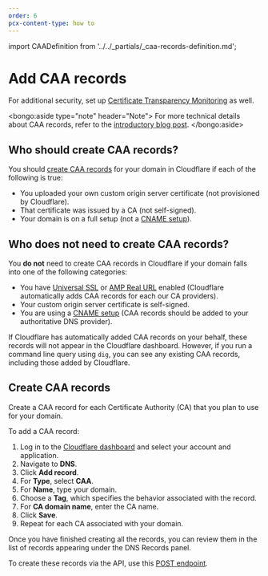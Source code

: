 ```yaml
---
order: 6
pcx-content-type: how to
---
```


import CAADefinition from '../../_partials/_caa-records-definition.md';

# Add CAA records

<CAADefinition />

For additional security, set up [Certificate Transparency Monitoring](/edge-certificates/additional-options/certificate-transparency-monitoring) as well.

<bongo:aside type="note" header="Note">
For more technical details about CAA records, refer to the [introductory blog post](https://blog.cloudflare.com/caa-of-the-wild/).
</bongo:aside>

## Who should create CAA records?

You should [create CAA records](#create-caa-records) for your domain in Cloudflare if each of the following is true:

- You uploaded your own custom origin server certificate (not provisioned by Cloudflare).
- That certificate was issued by a CA (not self-signed).
- Your domain is on a full setup (not a [CNAME setup](https://support.cloudflare.com/hc/articles/360020348832)).

## Who does not need to create CAA records?

You **do not** need to create CAA records in Cloudflare if your domain falls into one of the following categories:

- You have [Universal SSL](/edge-certificates/universal-ssl) or [AMP Real URL](https://support.cloudflare.com/hc/articles/360029367652) enabled (Cloudflare automatically adds CAA records for each our CA providers).
- Your custom origin server certificate is self-signed.
- You are using a [CNAME setup](https://support.cloudflare.com/hc/articles/360020348832) (CAA records should be added to your authoritative DNS provider).

If Cloudflare has automatically added CAA records on your behalf, these records will not appear in the Cloudflare dashboard. However, if you run a command line query using `dig`, you can see any existing CAA records, including those added by Cloudflare.

## Create CAA records

Create a CAA record for each Certificate Authority (CA) that you plan to use for your domain.

To add a CAA record:

1. Log in to the [Cloudflare dashboard](https://dash.cloudflare.com) and select your account and application.
1. Navigate to **DNS**.
1. Click **Add record**.
1. For **Type**, select **CAA**.
1. For **Name**, type your domain.
1. Choose a **Tag**, which specifies the behavior associated with the record.
1. For **CA domain name**, enter the CA name.
1. Click **Save**.
1. Repeat for each CA associated with your domain.

Once you have finished creating all the records, you can review them in the list of records appearing under the DNS Records panel.

To create these records via the API, use this [POST endpoint](https://api.cloudflare.com/#dns-records-for-a-zone-create-dns-record).
